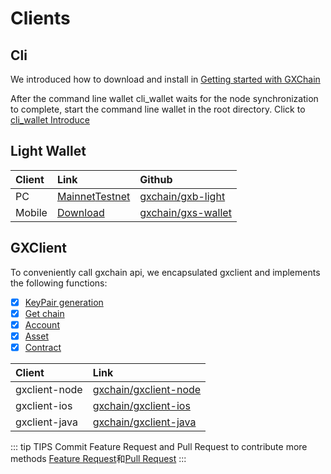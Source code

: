 # Clients

## Cli

We introduced how to download and install in [Getting started with GXChain](/guide/#install) 

After the command line wallet cli_wallet waits for the node synchronization to complete, start the command line wallet in the root directory. Click to [cli_wallet Introduce](../advanced/cli_wallet.html)

## Light Wallet
| Client | Link | Github |
| :-- | :-- | :-- |
| PC | [Mainnet](https://wallet.gxb.io)[Testnet](https://testnet.wallet.gxchain.org) | [gxchain/gxb-light](https://github.com/gxchain/gxb-light) |
| Mobile | [Download](https://blockcity.gxb.io/download) | [gxchain/gxs-wallet](https://github.com/gxchain/gxs-wallet) |


## GXClient

To conveniently call gxchain api, we encapsulated gxclient and implements the following functions:

- [x] [KeyPair generation](https://gxchain.github.io/gxclient-node/api/#chain-api)
- [x] [Get chain](https://gxchain.github.io/gxclient-node/api/#chain-api)
- [x] [Account](https://gxchain.github.io/gxclient-node/api/#account-api)
- [x] [Asset](https://gxchain.github.io/gxclient-node/api/#asset-api)
- [x] [Contract](https://gxchain.github.io/gxclient-node/api/#contract-api)

| Client | Link |
| :-- | :-- |
| gxclient-node | [gxchain/gxclient-node](https://github.com/gxchain/gxclient-node) |
| gxclient-ios | [gxchain/gxclient-ios](https://github.com/gxchain/gxclient-ios) |
| gxclient-java | [gxchain/gxclient-java](https://github.com/gxchain/gxclient-java) |

::: tip TIPS
Commit Feature Request and Pull Request to contribute more methods [Feature Request](https://github.com/gxchain/gxclient-node/issues/new?template=feature_request.md)和[Pull Request](https://github.com/gxchain/gxclient-node)
:::
